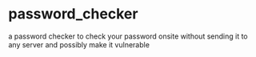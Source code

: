 # password_checker
a password checker to check your password onsite without sending it to any server and possibly make it vulnerable
